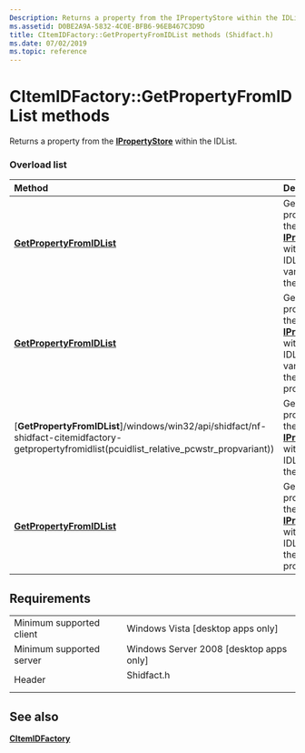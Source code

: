 ```yaml
---
Description: Returns a property from the IPropertyStore within the IDList.
ms.assetid: D0BE2A9A-5832-4C0E-BFB6-96EB467C3D9D
title: CItemIDFactory::GetPropertyFromIDList methods (Shidfact.h)
ms.date: 07/02/2019
ms.topic: reference
---
```


# CItemIDFactory::GetPropertyFromIDList methods

Returns a property from the [**IPropertyStore**](/windows/win32/api/propsys/nn-propsys-ipropertystore) within the IDList.

### Overload list



| Method                                                                        | Description                                                                                                                                   |
|:------------------------------------------------------------------------------|:----------------------------------------------------------------------------------------------------------------------------------------------|
| [**GetPropertyFromIDList**](/windows/win32/api/shidfact/nf-shidfact-citemidfactory-getpropertyfromidlist(pcuidlist_relative_pcwstr_propvariant))     | Gets a property from the [**IPropertyStore**](/windows/win32/api/propsys/nn-propsys-ipropertystore) within the IDList as a variant, using the key.<br/>            |
| [**GetPropertyFromIDList**](/windows/win32/api/shidfact/nf-shidfact-citemidfactory-getpropertyfromidlist(pcuidlist_relative_pcwstr_propvariant))    | Gets a property from the [**IPropertyStore**](/windows/win32/api/propsys/nn-propsys-ipropertystore) within the IDList as a variant, using the named property.<br/> |
| [**GetPropertyFromIDList**]/windows/win32/api/shidfact/nf-shidfact-citemidfactory-getpropertyfromidlist(pcuidlist_relative_pcwstr_propvariant))  | Gets a property from the [**IPropertyStore**](/windows/win32/api/propsys/nn-propsys-ipropertystore) within the IDList, using the key.<br/>                         |
| [**GetPropertyFromIDList**](/windows/win32/api/shidfact/nf-shidfact-citemidfactory-getpropertyfromidlist(pcuidlist_relative_pcwstr_propvariant)) | Gets a property from the [**IPropertyStore**](/windows/win32/api/propsys/nn-propsys-ipropertystore) within the IDList, using the named property.<br/>              |



## Requirements



|                                     |                                                                                       |
|-------------------------------------|---------------------------------------------------------------------------------------|
| Minimum supported client<br/> | Windows Vista \[desktop apps only\]<br/>                                        |
| Minimum supported server<br/> | Windows Server 2008 \[desktop apps only\]<br/>                                  |
| Header<br/>                   | <dl> <dt>Shidfact.h</dt> </dl> |



## See also

<dl> <dt>

[**CItemIDFactory**](/windows/win32/api/shidfact/nl-shidfact-citemidfactory)
</dt> </dl>

 

 